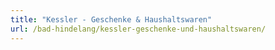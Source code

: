 ```yaml
---
title: "Kessler - Geschenke & Haushaltswaren"
url: /bad-hindelang/kessler-geschenke-und-haushaltswaren/
---
```

